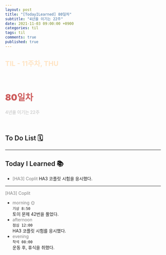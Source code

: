 ```yaml
---
layout: post
title: "[TodayILearned] 80일차"
subtitle: "4년을 이기는 22주"
date: 2021-11-03 09:00:00 +0900
categories: til
tags: til
comments: true
published: true
---
```


## <span style="color:Bisque;font-size: 22px">TIL - 11주차, THU</span>

<br />

# **<span style="font-weight:900;color:indianred">80일차</span>**

**<span style="color:lightgray">4년을 이기는 22주</span>**

<br />

## <span style="font-weight:600">To Do List</span> 🗓

---



## <span style="font-weight:600">Today I Learned</span> 📚

- <span style="color:gray">[HA3] Coplit</span>
  HA3 코플릿 시험을 응시했다.

---

<span style="color:gray">[HA3] Coplit</span>

- <span style="color:gray">morning 🌞</span> <br>
  `기상 8:50` <br>
  토이 문제 42번을 풀었다.
- <span style="color:gray">afternoon</span> <br>
  `점심 12:00`<br>
  HA3 코플릿 시험를 응시했다.
- <span style="color:gray">evening</span> <br>
  `착석 08:00`<br>
  운동 후, 휴식을 취했다.
